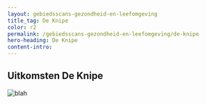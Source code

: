 ```yaml
---
layout: gebiedsscans-gezondheid-en-leefomgeving
title_tag: De Knipe
color: r2
permalink: /gebiedsscans-gezondheid-en-leefomgeving/de-knipe
hero-heading: De Knipe
content-intro:
---
```

## Uitkomsten De Knipe

![blah](/uploads/Grafieken_Gebiedsscans_Dorpen-04.png)
